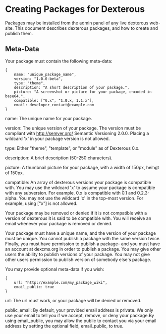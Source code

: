 Creating Packages for Dexterous
===============================

Packages may be installed from the admin panel of any live dexterous
web-site. This document describes dexterous packages, and how to create
and publish them.

Meta-Data
---------

Your package must contain the following meta-data:

    {
        name: "unique_package_name",
        version: "1.0.0-beta",
        type: "theme",
        description: "A short description of your package.",
        picture: "A screenshot or picture for your package, encoded in base64.",
        compatible: ["0.x", "1.0.x, 1.1.x"],
        email: developer_contact@example.com
    }

name: The unique name for your package.

version: The unique version of your package. The version must be compliant with http://semver.org/ Semantic Versioning 2.0.0. Placing a wildcard 'x' in your package version is not allowed.

type: Either "theme", "template", or "module" as of Dexterous 0.x.

description: A brief description (50-250 characters).

picture: A thumbnail picture for your package, with a width of 150px, heihgt of 150px.

compatible: An array of dexterous versions your package is compatible with. You may use the wildcard 'x' to assume your package is compatible with any subversion. For example, 0.x is compatible with 0.1 and 0.2.3-alpha. You may not use the wildcard 'x' in the top-most version. For example, using ["x"] is not allowed.

Your package may be removed or denied if it is not compatible with a version
of dexterous it is said to be compatible with. You will receive an email
whenever your package is removed or denied.



Your package must have a unique name, and the version of your package
must be unique. You cannot publish a package with the same version twice.
Finally, you must have permission to publish a package- and you must have
an account at dexcms.org in order to publish a package. You may give
other users the ability to publish versions of your package. You may not
give other users permission to publish version of somebody else's package.

You may provide optional meta-data if you wish:

    {
        url: "http://example.com/my_package_wiki",
        email_public: true
    }

url: The url must work, or your package will be denied or removed.

public_email: By default, your provided email address is private. We only use your email to tell you if we accept, remove, or deny your package.By using email_public, you may allow the public to contact you via your email address by setting the optional field, email_public, to true.

